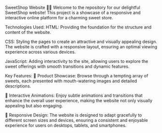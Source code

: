 SweetShop Website 🍭🍰
Welcome to the repository for our delightful SweetShop website! This project is a showcase of a responsive and interactive online platform for a charming sweet store.

Technologies Used:
HTML: Providing the foundation for the structure and content of the website.

CSS: Styling the pages to create an attractive and visually appealing design. The website is crafted with a responsive layout, ensuring an optimal viewing experience across various devices.

JavaScript: Adding interactivity to the site, allowing users to explore the sweet offerings with smooth transitions and dynamic features.

Key Features:
🍬 Product Showcase: Browse through a tempting array of sweets, each presented with mouth-watering images and detailed descriptions.

🎉 Interactive Animations: Enjoy subtle animations and transitions that enhance the overall user experience, making the website not only visually appealing but also engaging.

📱 Responsive Design: The website is designed to adapt gracefully to different screen sizes and devices, ensuring a consistent and enjoyable experience for users on desktops, tablets, and smartphones.
